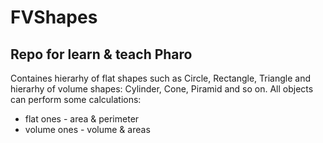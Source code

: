 # FVShapes
## Repo for learn & teach Pharo
Containes hierarhy of flat shapes such as Circle, Rectangle, Triangle
and hierarhy of volume shapes: Cylinder, Cone, Piramid and so on.
All objects can perform some calculations:
* flat ones - area & perimeter
* volume ones - volume & areas
